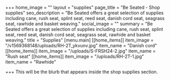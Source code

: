 +++
home_image = ""
layout = "supplies"
page_title = "Be Seated - Shop supplies"
seo_description = "Be Seated offers a great selection of supplies including cane, rush seat, splint seat, reed seat, danish cord seat, seagrass seat, rawhide and basket weaving."
social_image = ""
summary = "Be Seated offers a great selection of supplies including cane, rush seat, splint seat, reed seat, danish cord seat, seagrass seat, rawhide and basket weaving."
title = "Supplies"
[menu.main]
[[home_items]]
item_image = "/v1569368148/uploads/RH-2T_ykvunv.jpg"
item_name = "Danish cord"
[[home_items]]
item_image = "/uploads/S-FRSH24-2.jpg"
item_name = "Rush seat"
[[home_items]]
item_image = "/uploads/RH-2T-1.jpg"
item_name = "Rawhide"

+++
This will be the blurb that appears inside the shop supplies section.